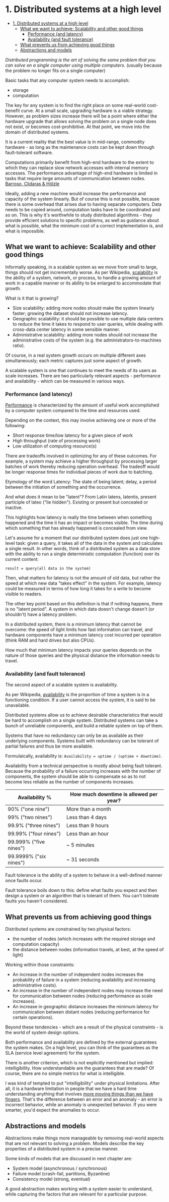# 1. Distributed systems at a high level

- [1. Distributed systems at a high level](#1-distributed-systems-at-a-high-level)
  - [What we want to achieve: Scalability and other good things](#what-we-want-to-achieve-scalability-and-other-good-things)
    - [Performance (and latency)](#performance-and-latency)
    - [Availability (and fault tolerance)](#availability-and-fault-tolerance)
  - [What prevents us from achieving good things](#what-prevents-us-from-achieving-good-things)
  - [Abstractions and models](#abstractions-and-models)

_Distributed programming is the art of solving the same problem that you can solve on a single computer using multiple computers._ (usually because the problem no longer fits on a single computer)

Basic tasks that any computer system needs to accomplish:

- storage
- computation

The key for any system is to find the right place on some real-world cost-benefit curve. At a small scale, upgrading hardware is a viable strategy. However, as problem sizes increase there will be a point where either the hardware upgrade that allows solving the problem on a single node does not exist, or becomes cost-prohibitive. At that point, we move into the domain of distributed systems.

It is a current reality that the best value is in mid-range, commodity hardware - as long as the maintenance costs can be kept down through fault-tolerant software.

Computations primarily benefit from high-end hardware to the extent to which they can replace slow network accesses with internal memory accesses. The performance advantage of high-end hardware is limited in tasks that require large amounts of communication between nodes. [Barroso, Clidaras & Hölzle](http://www.morganclaypool.com/doi/abs/10.2200/S00516ED2V01Y201306CAC024)

Ideally, adding a new machine would increase the performance and capacity of the system linearly. But of course this is not possible, because there is some overhead that arises due to having separate computers. Data needs to be copied around, computation tasks have to be coordinated and so on. This is why it's worthwhile to study distributed algorithms - they provide efficient solutions to specific problems, as well as guidance about what is possible, what the minimum cost of a correct implementation is, and what is impossible.

## What we want to achieve: Scalability and other good things

Informally speaking, in a scalable system as we move from small to large, things should not get incrementally worse. As per Wikipedia, [scalability](http://en.wikipedia.org/wiki/Scalability) is the ability of a system, network, or process, to handle a growing amount of work in a capable manner or its ability to be enlarged to accommodate that growth.

What is it that is growing?

- Size scalability: adding more nodes should make the system linearly faster; growing the dataset should not increase latency.
- Geographic scalability: it should be possible to use multiple data centers to reduce the time it takes to respond to user queries, while dealing with cross-data center latency in some sensible manner.
- Administrative scalability: adding more nodes should not increase the administrative costs of the system (e.g. the administrators-to-machines ratio).

Of course, in a real system growth occurs on multiple different axes simultaneously; each metric captures just some aspect of growth.

A scalable system is one that continues to meet the needs of its users as scale increases. There are two particularly relevant aspects - performance and availability - which can be measured in various ways.

### Performance (and latency)

[Performance](http://en.wikipedia.org/wiki/Computer_performance) is characterized by the amount of useful work accomplished by a computer system compared to the time and resources used.

Depending on the context, this may involve achieving one or more of the following:

- Short response time/low latency for a given piece of work
- High throughput (rate of processing work)
- Low utilization of computing resource(s)

There are tradeoffs involved in optimizing for any of these outcomes. For example, a system may achieve a higher throughput by processing larger batches of work thereby reducing operation overhead. The tradeoff would be longer response times for individual pieces of work due to batching.

Etymology of the word Latency: The state of being latent; delay, a period between the initiation of something and the occurrence.

And what does it mean to be "latent"? From Latin latens, latentis, present participle of lateo ("lie hidden"). Existing or present but concealed or inactive.

This highlights how latency is really the time between when something happened and the time it has an impact or becomes visible. The time during which something that has already happened is concealed from view.

Let's assume for a moment that our distributed system does just one high-level task: given a query, it takes all of the data in the system and calculates a single result. In other words, think of a distributed system as a data store with the ability to run a single deterministic computation (function) over its current content:

`result = query(all data in the system)`

Then, what matters for latency is not the amount of old data, but rather the speed at which new data "takes effect" in the system. For example, latency could be measured in terms of how long it takes for a write to become visible to readers.

The other key point based on this definition is that if nothing happens, there is no "latent period". A system in which data doesn't change doesn't (or shouldn't) have a latency problem.

In a distributed system, there is a minimum latency that cannot be overcome: the speed of light limits how fast information can travel, and hardware components have a minimum latency cost incurred per operation (think RAM and hard drives but also CPUs).

How much that minimum latency impacts your queries depends on the nature of those queries and the physical distance the information needs to travel.

### Availability (and fault tolerance)

The second aspect of a scalable system is availability.

As per Wikipedia, [availability](http://en.wikipedia.org/wiki/High_availability) is the proportion of time a system is in a functioning condition. If a user cannot access the system, it is said to be unavailable.

Distributed systems allow us to achieve desirable characteristics that would be hard to accomplish on a single system. Distributed systems can take a bunch of unreliable components, and build a reliable system on top of them.

Systems that have no redundancy can only be as available as their underlying components. Systems built with redundancy can be tolerant of partial failures and thus be more available.

Formulaically, availability is: `Availability = uptime / (uptime + downtime)`.

Availability from a technical perspective is mostly about being fault tolerant. Because the probability of a failure occurring increases with the number of components, the system should be able to compensate so as to not become less reliable as the number of components increases.

| Availability %         | How much downtime is allowed per year? |
| ---------------------- | -------------------------------------- |
| 90% ("one nine")       | More than a month                      |
| 99% ("two nines")      | Less than 4 days                       |
| 99.9% ("three nines")  | Less than 9 hours                      |
| 99.99% ("four nines")  | Less than an hour                      |
| 99.999% ("five nines") | ~ 5 minutes                            |
| 99.9999% ("six nines") | ~ 31 seconds                           |

Fault tolerance is the ability of a system to behave in a well-defined manner once faults occur.

Fault tolerance boils down to this: define what faults you expect and then design a system or an algorithm that is tolerant of them. You can't tolerate faults you haven't considered.

## What prevents us from achieving good things

Distributed systems are constrained by two physical factors:

- the number of nodes (which increases with the required storage and computation capacity)
- the distance between nodes (information travels, at best, at the speed of light)

Working within those constraints:

- An increase in the number of independent nodes increases the probability of failure in a system (reducing availability and increasing administrative costs).
- An increase in the number of independent nodes may increase the need for communication between nodes (reducing performance as scale increases).
- An increase in geographic distance increases the minimum latency for communication between distant nodes (reducing performance for certain operations).

Beyond these tendencies - which are a result of the physical constraints - is the world of system design options.

Both performance and availability are defined by the external guarantees the system makes. On a high level, you can think of the guarantees as the SLA (service level agreement) for the system.

There is another criterion, which is not explicitly mentioned but implied: intelligibility. How understandable are the guarantees that are made? Of course, there are no simple metrics for what is intelligible.

I was kind of tempted to put "intelligibility" under physical limitations. After all, it is a hardware limitation in people that we have a hard time understanding anything that involves [more moving things than we have fingers](http://en.wikipedia.org/wiki/Working_memory#Capacity). That's the difference between an error and an anomaly - an error is incorrect behavior, while an anomaly is unexpected behavior. If you were smarter, you'd expect the anomalies to occur.

## Abstractions and models

Abstractions make things more manageable by removing real-world aspects that are not relevant to solving a problem. Models describe the key properties of a distributed system in a precise manner.

Some kinds of models that are discussed in next chapter are:

- System model (asynchronous / synchronous)
- Failure model (crash-fail, partitions, Byzantine)
- Consistency model (strong, eventual)

A good abstraction makes working with a system easier to understand, while capturing the factors that are relevant for a particular purpose.